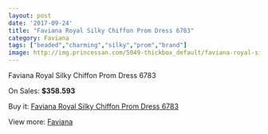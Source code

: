 ```yaml
---
layout: post
date: '2017-09-24'
title: "Faviana Royal Silky Chiffon Prom Dress 6783"
category: Faviana
tags: ["beaded","charming","silky","prom","brand"]
image: http://img.princessan.com/5049-thickbox_default/faviana-royal-silky-chiffon-prom-dress-6783.jpg
---
```

Faviana Royal Silky Chiffon Prom Dress 6783

On Sales: **$358.593**
<a href="https://www.princessan.com/en/faviana/2346-faviana-royal-silky-chiffon-prom-dress-6783.html"><amp-img layout="responsive" width="600" height="600" src="//img.princessan.com/5049-thickbox_default/faviana-royal-silky-chiffon-prom-dress-6783.jpg" alt="Faviana Royal Silky Chiffon Prom Dress 6783 0" /></a>
<a href="https://www.princessan.com/en/faviana/2346-faviana-royal-silky-chiffon-prom-dress-6783.html"><amp-img layout="responsive" width="600" height="600" src="//img.princessan.com/5050-thickbox_default/faviana-royal-silky-chiffon-prom-dress-6783.jpg" alt="Faviana Royal Silky Chiffon Prom Dress 6783 1" /></a>

Buy it: [Faviana Royal Silky Chiffon Prom Dress 6783](https://www.princessan.com/en/faviana/2346-faviana-royal-silky-chiffon-prom-dress-6783.html "Faviana Royal Silky Chiffon Prom Dress 6783")

View more: [Faviana](https://www.princessan.com/en/19-faviana "Faviana")